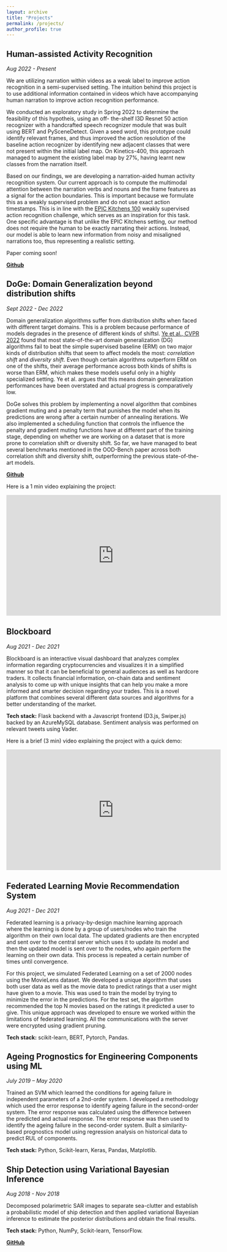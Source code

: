 ```yaml
---
layout: archive
title: "Projects"
permalink: /projects/
author_profile: true
---
```


## Human-assisted Activity Recognition
*Aug 2022 - Present* 

We are utilizing narration within videos as a weak label to improve action recognition in a semi-supervised setting.
The intuition behind this project is to use additional information contained in videos which have accompanying human 
narration to improve action recognition performance.

We conducted an exploratory study in Spring 2022 to determine the feasibility of this hypotheis, using an off-
the-shelf I3D Resnet 50 action recognizer with a handcrafted speech recognizer module that was built using
BERT and PySceneDetect. Given a seed word, this prototype could identify relevant frames, and thus improved
the action resolution of the baseline action recognizer by identifying new adjacent classes that were not present within the
initial label map. On Kinetics-400, this approach managed to augment the existing label map by 27%, having
learnt new classes from the narration itself.

Based on our findings, we are developing a narration-aided human activity recognition system. Our current approach is to compute the multimodal attention between the narration verbs and nouns and the frame features as a signal for the action boundaries. This is important because we formulate this as a weakly supervised problem and do not use exact action timestamps. This is in line with the [EPIC Kitchens 100](https://epic-kitchens.github.io/2022#challenge-action-recognition) weakly supervised action recognition challenge, which serves as an inspiration for this task. One specific advantage is that unlike the EPIC Kitchens setting, our method does not require the human to be exactly narrating their actions. Instead, our model is able to learn new information from noisy and misaligned narrations too, thus representing a realistic setting.

Paper coming soon!

**[Github](https://github.com/BarunKGP/HAAR)**

## DoGe: Domain Generalization beyond distribution shifts
*Sept 2022 - Dec 2022*

Domain generalization algorithms suffer from distribution shifts when faced with different target domains. This is a problem because performance of models degrades in the presence of different kinds of shiftsl. [Ye et al., CVPR 2022](https://arxiv.org/pdf/2106.03721.pdf) found that most state-of-the-art domain generalization (DG) algorithms fail to beat the simple supervised baseline (ERM) on two major kinds of distribution shifts that seem to affect models the most: *correlation shift* and *diversity shift*. Even though certain algorithms outperform ERM on one of the shifts, their average performance across both kinds of shifts is worse than ERM, which makes these models useful only in a highly specialized setting. Ye et al. argues that this means domain generalization performances have been  overstated and actual progress is comparatively low. 

DoGe solves this problem by implementing a novel algorithm that combines gradient muting and a penalty term that punishes the model when its predictions are wrong after a certain number of annealing iterations. We also implemented a scheduling function that controls the influence the penalty and gradient muting functions have at different part of the training stage, depending on whether we are working on a dataset that is more prone to correlation shift or diversity shift. So far, we have managed to beat several benchmarks mentioned in the OOD-Bench paper across both correlation shift and diversity shift, outperforming the previous state-of-the-art models.

**[Github](https://github.com/ChayneThrash/DomainBed)** 

Here is a 1 min video explaining the project:
<p>
    <iframe width="560" height="315" src="https://www.youtube.com/embed/5UJ3fXRFhTw" title="Towards Addressing Correlation and Diversity Shift" frameborder="0" allow="accelerometer; autoplay; clipboard-write; encrypted-media; gyroscope; picture-in-picture; web-share" allowfullscreen></iframe>
</p>

## Blockboard
_Aug 2021 - Dec 2021_

Blockboard is an interactive visual dashboard that analyzes complex information regarding cryptocurrencies and visualizes it in a simplified manner so that it can be beneficial to general audiences as well as hardcore traders. It collects financial information, on-chain data and sentiment analysis to come up with unique insights that can help you make a more informed and smarter decision regarding your trades. This is a novel platform that combines several different data sources and algorithms for a better understanding of the market.

**Tech stack:** Flask backend with a Javascript frontend (D3.js, Swiper.js) backed by an AzureMySQL database. Sentiment analysis was performed on relevant tweets using Vader.

Here is a brief (3 min) video explaining the project with a quick demo:
<p>
    <iframe width="560" height="315" src="https://www.youtube.com/embed/FlJ3E5Omfdg" title="YouTube video player" frameborder="0" allow="accelerometer; autoplay; clipboard-write; encrypted-media; gyroscope; picture-in-picture" allowfullscreen></iframe>
</p>

## Federated Learning Movie Recommendation System
_Aug 2021 - Dec 2021_

Federated learning is a privacy-by-design machine learning approach where the learning is done by a group of users/nodes who train the algorithm on their own local data. The updated gradients are then encrypted and sent over to the central server which uses it to update its model and then the updated model is sent over to the nodes, who again perform the learning on their own data. This process is repeated a certain number of times until convergence. 

For this project, we simulated Federated Learning on a set of 2000 nodes using the MovieLens dataset. We developed a unique algorithm that uses both user data as well as the movie data to predict ratings that a user might have given to a movie. This was used to train the model by trying to minimize the error in the predictions. For the test set, the algorthm recommended the top N movies based on the ratings it predicted a user to give. This unique approach was developed to ensure we worked within the limitations of federated learning. All the communications with the server were encrypted using gradient pruning.

**Tech stack:** scikit-learn, BERT, Pytorch, Pandas.

## Ageing Prognostics for Engineering Components using ML
_July 2019 – May 2020_

Trained an SVM which learned the conditions for ageing failure in independent parameters of a 2nd-order system. I developed a methodology which used the error response to identify ageing failure in the second-order system. The error response was calculated using the difference between the predicted and actual response. The error response was then used to identify the ageing failure in the second-order system. Built a similarity-based prognostics model using regression analysis on historical data to predict RUL of components.

**Tech stack:** Python, Scikit-learn, Keras, Pandas, Matplotlib.

## Ship Detection using Variational Bayesian Inference
_Aug 2018 - Nov 2018_

Decomposed polarimetric SAR images to separate sea-clutter and establish a probabilistic model of ship detection and then applied variational Bayesian inference to estimate the posterior distributions and obtain the final results.

**Tech stack:** Python, NumPy, Scikit-learn, TensorFlow.

**[GitHub](https://github.com/BarunKGP/Ship-Detection)**